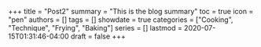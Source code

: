 +++
title = "Post2"
summary = "This is the blog summary"
toc = true
icon = "pen"
authors = []
tags = []
showdate = true
categories = ["Cooking", "Technique", "Frying", "Baking"]
series = []
lastmod = 2020-07-15T01:31:46-04:00
draft = false
+++
